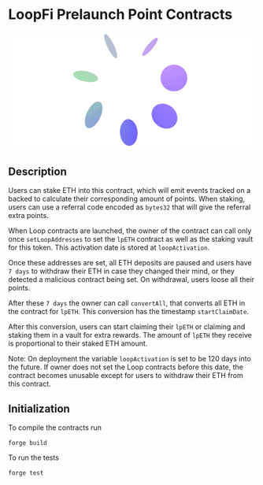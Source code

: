 # LoopFi Prelaunch Point Contracts

![](./img/icon-loop.png)

## Description

Users can stake ETH into this contract, which will emit events tracked on a backed to calculate their corresponding amount of points. When staking, users can use a referral code encoded as `bytes32` that will give the referral extra points.

When Loop contracts are launched, the owner of the contract can call only once `setLoopAddresses` to set the `lpETH` contract as well as the staking vault for this token. This activation date is stored at `loopActivation`.

Once these addresses are set, all ETH deposits are paused and users have `7 days` to withdraw their ETH in case they changed their mind, or they detected a malicious contract being set. On withdrawal, users loose all their points.

After these `7 days` the owner can call `convertAll`, that converts all ETH in the contract for `lpETH`. This conversion has the timestamp `startClaimDate`.

After this conversion, users can start claiming their `lpETH` or claiming and staking them in a vault for extra rewards. The amount of `lpETH` they receive is proportional to their staked ETH amount.

Note: On deployment the variable `loopActivation` is set to be 120 days into the future. If owner does not set the Loop contracts before this date, the contract becomes unusable except for users to withdraw their ETH from this contract.

## Initialization

To compile the contracts run

```
forge build
```

To run the tests

```
forge test
```
